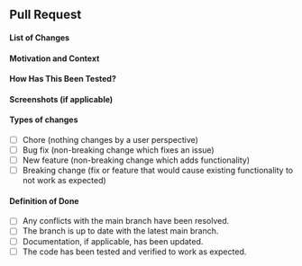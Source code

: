 <!--- Please always add a PR description as if nobody knows anything about the context these changes come from. -->
<!--- Remove any section that is not applicable to this PR. -->
<!--- This will improve the project in the long run! Thanks. -->

## Pull Request

#### List of Changes
<!--- Describe your changes in detail. -->

#### Motivation and Context
<!--- Why is this change required? What problem does it solve? -->

#### How Has This Been Tested?
<!--- Please describe in detail how you tested your changes. -->
<!--- Include details of your testing environment, tests ran to see how -->
<!--- your change affects other areas of the code, etc. -->

#### Screenshots (if applicable)
<!--- Include any relevant screenshots or GIFs. -->

#### Types of changes
<!--- What types of changes does your code introduce? Put an `x` in all the boxes that apply: -->
- [ ] Chore (nothing changes by a user perspective)
- [ ] Bug fix (non-breaking change which fixes an issue)
- [ ] New feature (non-breaking change which adds functionality)
- [ ] Breaking change (fix or feature that would cause existing functionality to not work as expected)

#### Definition of Done
<!--- Go over all the following points, and put an `x` in all the boxes that apply. -->
<!--- If you're unsure about any of these, don't hesitate to ask. We're here to help! -->
- [ ] Any conflicts with the main branch have been resolved.
- [ ] The branch is up to date with the latest main branch.
- [ ] Documentation, if applicable, has been updated.
- [ ] The code has been tested and verified to work as expected.
